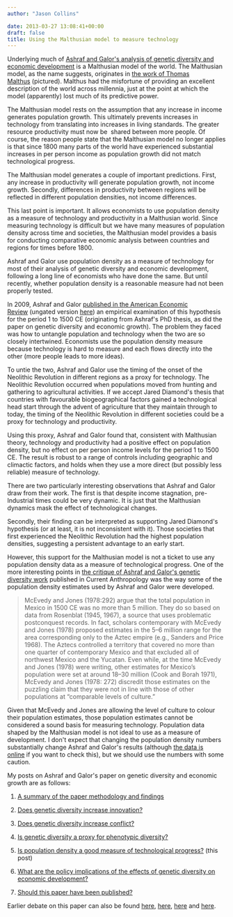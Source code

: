```yaml
---
author: "Jason Collins"

date: 2013-03-27 13:08:41+00:00
draft: false
title: Using the Malthusian model to measure technology
---
```


Underlying much of [Ashraf and Galor's analysis of genetic diversity and economic development](https://www.jasoncollins.blog/the-out-of-africa-hypothesis-human-genetic-diversity-and-comparative-economic-development/) is a Malthusian model of the world. The Malthusian model, as the name suggests, originates in [the work of Thomas Malthus](http://www.gutenberg.org/ebooks/4239) (pictured). Malthus had the misfortune of providing an excellent description of the world across millennia, just at the point at which the model (apparently) lost much of its predictive power.

The Malthusian model rests on the assumption that any increase in income generates population growth. This ultimately prevents increases in technology from translating into increases in living standards. The greater resource productivity must now be  shared between more people. Of course, the reason people state that the Malthusian model no longer applies is that since 1800 many parts of the world have experienced substantial increases in per person income as population growth did not match technological progress.

The Malthusian model generates a couple of important predictions. First, any increase in productivity will generate population growth, not income growth. Secondly, differences in productivity between regions will be reflected in different population densities, not income differences.

This last point is important. It allows economists to use population density as a measure of technology and productivity in a Malthusian world. Since measuring technology is difficult but we have many measures of population density across time and societies, the Malthusian model provides a basis for conducting comparative economic analysis between countries and regions for times before 1800.

Ashraf and Galor use population density as a measure of technology for most of their analysis of genetic diversity and economic development, following a long line of economists who have done the same. But until recently, whether population density is a reasonable measure had not been properly tested.

In 2009, Ashraf and Galor [published in the American Economic Review](https://doi.org/10.1257/aer.101.5.2003) (ungated version [here](http://ideas.repec.org/p/nbr/nberwo/17037.html)) an empirical examination of this hypothesis for the period 1 to 1500 CE (originating from Ashraf's PhD thesis, as did the paper on genetic diversity and economic growth). The problem they faced was how to untangle population and technology when the two are so closely intertwined. Economists use the population density measure because technology is hard to measure and each flows directly into the other (more people leads to more ideas).

To untie the two, Ashraf and Galor use the timing of the onset of the Neolithic Revolution in different regions as a proxy for technology. The Neolithic Revolution occurred when populations moved from hunting and gathering to agricultural activities. If we accept Jared Diamond's thesis that countries with favourable biogeographical factors gained a technological head start through the advent of agriculture that they maintain through to today, the timing of the Neolithic Revolution in different societies could be a proxy for technology and productivity.

Using this proxy, Ashraf and Galor found that, consistent with Malthusian theory, technology and productivity had a positive effect on population density, but no effect on per person income levels for the period 1 to 1500 CE. The result is robust to a range of controls including geographic and climactic factors, and holds when they use a more direct (but possibly less reliable) measure of technology.

There are two particularly interesting observations that Ashraf and Galor draw from their work. The first is that despite income stagnation, pre-Industrial times could be very dynamic. It is just that the Malthusian dynamics mask the effect of technological changes.

Secondly, their finding can be interpreted as supporting Jared Diamond's hypothesis (or at least, it is not inconsistent with it). Those societies that first experienced the Neolithic Revolution had the highest population densities, suggesting a persistent advantage to an early start.

However, this support for the Malthusian model is not a ticket to use any population density data as a measure of technological progress. One of the more interesting points in [the critique of Ashraf and Galor's genetic diversity work](https://www.jasoncollins.blog/is-poverty-in-our-genes/) published in Current Anthropology was the way some of the population density estimates used by Ashraf and Galor were developed.



<blockquote>McEvedy and Jones (1978:292) argue that the total population in Mexico in 1500 CE was no more than 5 million. They do so based on data from Rosenblat (1945, 1967), a source that uses problematic postconquest records. In fact, scholars contemporary with McEvedy and Jones (1978) proposed estimates in the 5–6 million range for the area corresponding only to the Aztec empire (e.g., Sanders and Price 1968). The Aztecs controlled a territory that covered no more than one quarter of contemporary Mexico and that excluded all of northwest Mexico and the Yucatan. Even while, at the time McEvedy and Jones (1978) were writing, other estimates for Mexico’s population were set at around 18–30 million (Cook and Borah 1971), McEvedy and Jones (1978: 272) discredit those estimates on the puzzling claim that they were not in line with those of other populations at “comparable levels of culture.”</blockquote>



Given that McEvedy and Jones are allowing the level of culture to colour their population estimates, those population estimates cannot be considered a sound basis for measuring technology. Population data shaped by the Malthusian model is not ideal to use as a measure of development. I don't expect that changing the population density numbers substantially change Ashraf and Galor's results (although [the data is online](http://www.aeaweb.org/articles.php?doi=10.1257/aer.103.1.1) if you want to check this), but we should use the numbers with some caution.

My posts on Ashraf and Galor's paper on genetic diversity and economic growth are as follows:




    
  1. [A summary of the paper methodology and findings](https://www.jasoncollins.blog/the-out-of-africa-hypothesis-human-genetic-diversity-and-comparative-economic-development/)

    
  2. [Does genetic diversity increase innovation?](https://www.jasoncollins.blog/does-genetic-diversity-increase-innovation/)

    
  3. [Does genetic diversity increase conflict?](https://www.jasoncollins.blog/does-genetic-diversity-increase-conflict/)

    
  4. [Is genetic diversity a proxy for phenotypic diversity?](https://www.jasoncollins.blog/is-genetic-diversity-a-proxy-for-phenotypic-diversity/)

    
  5. [Is population density a good measure of technological progress?](https://www.jasoncollins.blog/using-the-malthusian-model-to-measure-technology/) (this post)

    
  6. [What are the policy implications of the effects of genetic diversity on economic development?](https://www.jasoncollins.blog/genetic-diversity-economic-development-and-policy/)

    
  7. [Should this paper have been published?](https://www.jasoncollins.blog/publishing-on-genetic-diversity-and-economic-growth/)



Earlier debate on this paper can also be found [here](https://www.jasoncollins.blog/harvard-academics-on-genetic-diversity-and-economic-development/), [here](https://www.jasoncollins.blog/genetic-diversity-and-economic-development-ashraf-and-galor-respond/), [here](https://www.jasoncollins.blog/is-poverty-in-our-genes/) and [here](https://www.jasoncollins.blog/is-poverty-in-our-genes-from-the-comments/).
